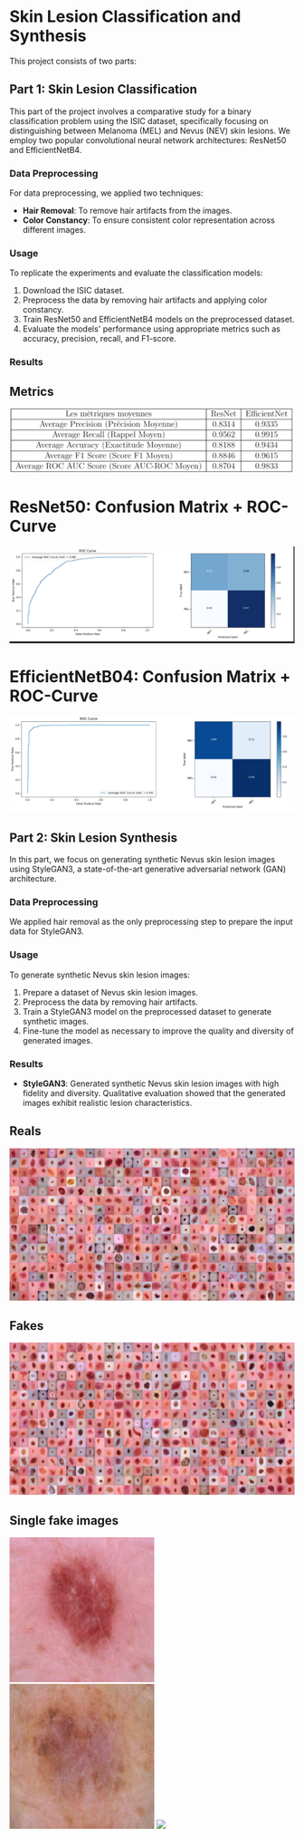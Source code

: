 # Skin Lesion Classification and Synthesis

This project consists of two parts:

## Part 1: Skin Lesion Classification

This part of the project involves a comparative study for a binary classification problem using the ISIC dataset, specifically focusing on distinguishing between Melanoma (MEL) and Nevus (NEV) skin lesions. We employ two popular convolutional neural network architectures: ResNet50 and EfficientNetB4.

### Data Preprocessing

For data preprocessing, we applied two techniques:
- **Hair Removal**: To remove hair artifacts from the images.
- **Color Constancy**: To ensure consistent color representation across different images.

### Usage

To replicate the experiments and evaluate the classification models:

1. Download the ISIC dataset.
2. Preprocess the data by removing hair artifacts and applying color constancy.
3. Train ResNet50 and EfficientNetB4 models on the preprocessed dataset.
4. Evaluate the models' performance using appropriate metrics such as accuracy, precision, recall, and F1-score.

### Results

## Metrics
<img src="https://github.com/AzzedineNed/SKIN-LESION-CLASSIFICATION-AND-styleGan3/blob/main/results/metrics.PNG" >

# ResNet50: Confusion Matrix + ROC-Curve
<img src="https://github.com/AzzedineNed/SKIN-LESION-CLASSIFICATION-AND-styleGan3/blob/main/results/resnetRoc.png" >

# EfficientNetB04: Confusion Matrix + ROC-Curve
<img src="https://github.com/AzzedineNed/SKIN-LESION-CLASSIFICATION-AND-styleGan3/blob/main/results/rocmc_effnet.jpg" >

## Part 2: Skin Lesion Synthesis

In this part, we focus on generating synthetic Nevus skin lesion images using StyleGAN3, a state-of-the-art generative adversarial network (GAN) architecture.

### Data Preprocessing

We applied hair removal as the only preprocessing step to prepare the input data for StyleGAN3.

### Usage

To generate synthetic Nevus skin lesion images:

1. Prepare a dataset of Nevus skin lesion images.
2. Preprocess the data by removing hair artifacts.
3. Train a StyleGAN3 model on the preprocessed dataset to generate synthetic images.
4. Fine-tune the model as necessary to improve the quality and diversity of generated images.

### Results

- **StyleGAN3**: Generated synthetic Nevus skin lesion images with high fidelity and diversity. Qualitative evaluation showed that the generated images exhibit realistic lesion characteristics.
## Reals
<img src="https://github.com/AzzedineNed/SKIN-LESION-CLASSIFICATION-AND-styleGan3/blob/main/results/reals.jpg">

## Fakes
<img src="https://github.com/AzzedineNed/SKIN-LESION-CLASSIFICATION-AND-styleGan3/blob/main/results/fakes001000.jpg" >

## Single fake images
<img src="https://github.com/AzzedineNed/SKIN-LESION-CLASSIFICATION-AND-styleGan3/blob/main/out/out/seed0060.png" >
<img src="https://github.com/AzzedineNed/SKIN-LESION-CLASSIFICATION-AND-styleGan3/blob/main/out/out/seed0090.png" >
<img src="https://github.com/AzzedineNed/SKIN-LESION-CLASSIFICATION-AND-styleGan3/blob/main/out/out/seed00120.png" >



